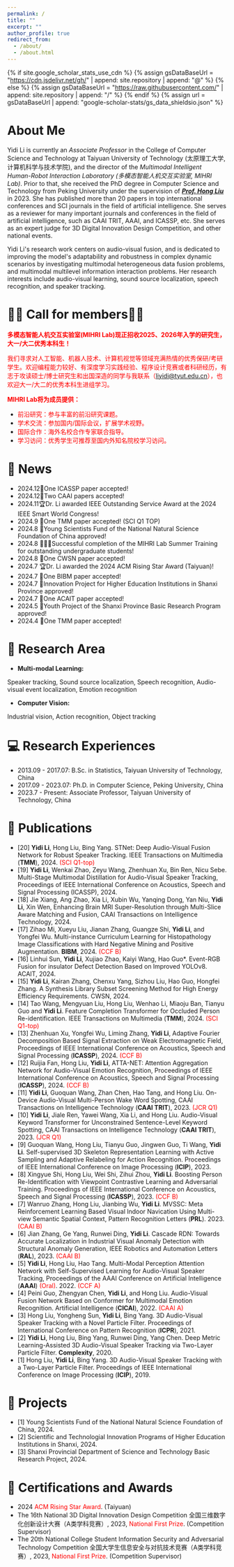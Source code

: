 ```yaml
---
permalink: /
title: ""
excerpt: ""
author_profile: true
redirect_from: 
  - /about/
  - /about.html
---
```


{% if site.google_scholar_stats_use_cdn %}
{% assign gsDataBaseUrl = "https://cdn.jsdelivr.net/gh/" | append: site.repository | append: "@" %}
{% else %}
{% assign gsDataBaseUrl = "https://raw.githubusercontent.com/" | append: site.repository | append: "/" %}
{% endif %}
{% assign url = gsDataBaseUrl | append: "google-scholar-stats/gs_data_shieldsio.json" %}

<span class='anchor' id='about-me'></span>

# **About Me**

Yidi Li is currently an _Associate Professor_ in the College of Computer Science and Technology at Taiyuan University of Technology (太原理工大学, 计算机科学与技术学院), and the director of the _Multimodal Intelligent Human-Robot Interaction Laboratory (多模态智能人机交互实验室, MIHRI Lab)_. Prior to that, she received the PhD degree in Computer Science and Technology from Peking University under the supervision of ***[Prof. Hong Liu](https://robotics.pkusz.edu.cn)*** in 2023. She has published more than 20 papers in top international conferences and SCI journals in the field of artificial intelligence. She serves as a reviewer for many important journals and conferences in the field of artificial intelligence, such as CAAI TRIT, AAAI, and ICASSP, etc. She serves as an expert judge for 3D Digital Innovation Design Competition, and other national events.

Yidi Li's research work centers on audio-visual fusion, and is dedicated to improving the model's adaptability and robustness in complex dynamic scenarios by investigating multimodal heterogeneous data fusion problems, and multimodal multilevel information interaction problems. Her research interests include audio-visual learning, sound source localization, speech recognition, and speaker tracking.

# 📣📣 Call for members📣📣
<span style="color:red;"><strong>多模态智能人机交互实验室(MIHRI Lab)现正招收2025、2026年入学的研究生，大一/大二优秀本科生！</strong></span>

<font color=red>我们寻求对人工智能、机器人技术、计算机视觉等领域充满热情的优秀保研/考研学生。欢迎编程能力较好、有深度学习实践经验、程序设计竞赛或者科研经历，有志于攻读硕士/博士研究生和出国深造的同学与我联系（liyidi@tyut.edu.cn），也欢迎大一/大二的优秀本科生进组学习。</font><br>

<span style="color:red;"><strong>MIHRI Lab将为成员提供：</strong></span><br>

- <font color=red>前沿研究：参与丰富的前沿研究课题。</font>
- <font color=red>学术交流：参加国内/国际会议，扩展学术视野。</font>
- <font color=red>国际合作：海外名校合作专家联合指导。</font>
- <font color=red>学习访问：优秀学生可推荐至国内外知名院校学习访问。</font>
  
# 🥳 News
- 2024.12📄One ICASSP paper accepted!
- 2024.12📄Two CAAI papers accepted!
- 2024.11🏆Dr. Li awarded IEEE Outstanding Service Award at the 2024 IEEE Smart World Congress!
- 2024.9 📄One TMM paper accepted! (SCI Q1 TOP)
- 2024.8 🌟Young Scientists Fund of the National Natural Science Foundation of China approved!
- 2024.8 🧑‍🤝‍🧑Successful completion of the MIHRI Lab Summer Training for outstanding undergraduate students!
- 2024.8 📄One CWSN paper accepted!
- 2024.7 🏆Dr. Li awarded the 2024 ACM Rising Star Award (Taiyuan)!
- 2024.7 📄One BIBM paper accepted!
- 2024.7 🌟Innovation Project for Higher Education Institutions in Shanxi Province approved!
- 2024.7 📄One ACAIT paper accepted!
- 2024.5 🌟Youth Project of the Shanxi Province Basic Research Program approved!
- 2024.4 📄One TMM paper accepted!

<!-- 2024.8 国家自然科学基金青年项目获批！
2024.8 MIHRI Lab优秀本科生暑期集训圆满结束！
2024.8 一篇CSWC论文被接收！
2024.7 Dr.Li荣获2024ACM新星奖（太原分会）
2024.7 一篇BIBM论文被接收！
2024.7 山西省高等学校科技创新项目获批！
2024.7 一篇ACAIT论文被接收！
2024.5 山西省基础研究计划青年项目获批！
2024.4 一篇TMM论文被接收！
2024.3 Dr.Li被选为中国科协“青年科学家百城行”山西代表！
2023.12 两篇ICASSP论文被接收-->

# 📜 Research Area
- **Multi-modal Learning:** 

Speaker tracking, Sound source localization, Speech recognition, Audio-visual event localization, Emotion recognition

- **Computer Vision:**

Industrial vision, Action recognition, Object tracking


# 💻 Research Experiences
- 2013.09 - 2017.07: B.Sc. in Statistics, Taiyuan University of Technology, China
- 2017.09 - 2023.07: Ph.D. in Computer Science, Peking University, China
- 2023.7 - Present: Associate Professor, Taiyuan University of Technology, China


# 📝 Publications 
- [20] **Yidi Li**, Hong Liu, Bing Yang. STNet: Deep Audio-Visual Fusion Network for Robust Speaker Tracking. IEEE Transactions on Multimedia (**TMM**), 2024. <font color=red>(SCI Q1-top)</font>
- [19]	**Yidi Li**, Wenkai Zhao, Zeyu Wang, Zhenhuan Xu, Bin Ren, Nicu Sebe. Multi-Stage Multimodal Distillation for Audio-Visual Speaker Tracking, Proceedings of IEEE International Conference on Acoustics, Speech and Signal Processing (ICASSP), 2024.
- [18]	Jie Xiang, Ang Zhao, Xia Li, Xubin Wu, Yanqing Dong, Yan Niu, **Yidi Li**, Xin Wen, Enhancing Brain MRI Super-Resolution through Multi-Slice Aware Matching and Fusion, CAAI Transactions on Intelligence Technology, 2024.
- [17] Zihao Mi, Xueyu Liu, Jianan Zhang, Guangze Shi, **Yidi Li**, and Yongfei Wu. Multi-instance Curriculum Learning for Histopathology Image Classifications with Hard Negative Mining and Positive Augmentation. **BIBM**, 2024.<font color=red> (CCF B)</font>
- [16] Linhui Sun, **Yidi Li**, Xujiao Zhao, Kaiyi Wang, Hao Guo*. Event-RGB Fusion for insulator Defect Detection Based on lmproved YOLOv8. ACAIT, 2024.
- [15] **Yidi Li**, Kairan Zhang, Chenxu Yang, Sizhou Liu, Hao Guo, Hongfei Zhang. A Synthesis Library Subset Screening Method for High Energy Efficiency Requirements. CWSN, 2024.
- [14] Tao Wang, Mengyuan Liu, Hong Liu, Wenhao Li, Miaoju Ban, Tianyu Guo and **Yidi Li**. Feature Completion Transformer for Occluded Person Re-identification. IEEE Transactions on Multimedia (**TMM**), 2024. <font color=red>(SCI Q1-top)</font>
- [13] Zhenhuan Xu, Yongfei Wu, Liming Zhang, **Yidi Li**, Adaptive Fourier Decomposition Based Signal Extraction on Weak Electromagnetic Field, Proceedings of IEEE International Conference on Acoustics, Speech and Signal Processing (**ICASSP**), 2024. <font color=red>(CCF B)</font>
- [12] Ruijia Fan, Hong Liu, **Yidi Li**, ATTA-NET: Attention Aggregation Network for Audio-Visual Emotion Recognition, Proceedings of IEEE International Conference on Acoustics, Speech and Signal Processing (**ICASSP**), 2024. <font color=red>(CCF B)</font>
- [11] **Yidi Li**, Guoquan Wang, Zhan Chen, Hao Tang, and Hong Liu. On-Device Audio-Visual Multi-Person Wake Word Spotting, CAAI Transactions on Intelligence Technology (**CAAI TRIT**), 2023. <font color=red>(JCR Q1)</font>
- [10] **Yidi Li**, Jiale Ren, Yawei Wang, Xia Li, and Hong Liu. Audio-Visual Keyword Transformer for Unconstrained Sentence-Level Keyword Spotting, CAAI Transactions on Intelligence Technology (**CAAI TRIT**), 2023. <font color=red>(JCR Q1)</font>
- [9] Guoquan Wang, Hong Liu, Tianyu Guo, Jingwen Guo, Ti Wang, **Yidi Li**. Self-supervised 3D Skeleton Representation Learning with Active Sampling and Adaptive Relabeling for Action Recognition. Proceedings of IEEE International Conference on Image Processing (**ICIP**), 2023. 
- [8] Xingyue Shi, Hong Liu, Wei Shi, Zihui Zhou, **Yidi Li**. Boosting Person Re-Identification with Viewpoint Contrastive Learning and Adversarial Training. Proceedings of IEEE International Conference on Acoustics, Speech and Signal Processing (**ICASSP**), 2023. <font color=red>(CCF B)</font>
- [7] Wanruo Zhang, Hong Liu, Jianbing Wu, **Yidi Li**. MVSSC: Meta Reinforcement Learning Based Visual lndoor Navication Using Multi-view Semantic Spatial Context, Pattern Recognition Letters (**PRL**). 2023. <font color=red>(CAAI B)</font>
- [6] Jian Zhang, Ge Yang, Runwei Ding, **Yidi Li**. Cascade RDN: Towards Accurate Localization in Industrial Visual Anomaly Detection with Structural Anomaly Generation, IEEE Robotics and Automation Letters (**RAL**), 2023. <font color=red>(CAAI B)</font>
- [5] **Yidi Li**, Hong Liu, Hao Tang. Multi-Modal Perception Attention Network with Self-Supervised Learning for Audio-Visual Speaker Tracking, Proceedings of the AAAI Conference on Artificial Intelligence (**AAAI**) <font color=red>(Oral)</font>. 2022. <font color=red>(CCF A)</font>
- [4] Peini Guo, Zhengyan Chen, **Yidi Li**, and Hong Liu. Audio-Visual Fusion Network Based on Conformer for Multimodal Emotion Recognition. Artificial Intelligence (**CICAI**), 2022. <font color=red>(CAAI A)</font>
- [3] Hong Liu, Yongheng Sun, **Yidi Li**, Bing Yang. 3D Audio-Visual Speaker Tracking with a Novel Particle Filter. Proceedings of International Conference on Pattern Recognition (**ICPR**), 2021.
- [2] **Yidi Li**, Hong Liu, Bing Yang, Runwei Ding, Yang Chen. Deep Metric Learning-Assisted 3D Audio-Visual Speaker Tracking via Two-Layer Particle Filter. **Complexity**, 2020.
- [1] Hong Liu, **Yidi Li**, Bing Yang. 3D Audio-Visual Speaker Tracking with a Two-Layer Particle Filter. Proceedings of IEEE International Conference on Image Processing (**ICIP**), 2019. 

# 🌟 Projects
- [1] Young Scientists Fund of the National Natural Science Foundation of China, 2024.
- [2] Scientific and Technologial Innovation Programs of Higher Education Institutions in Shanxi, 2024.
- [3] Shanxi Provincial Department of Science and Technology Basic Research Project, 2024.

# 🏅 Certifications and Awards
- 2024 <font color=red>ACM Rising Star Award</font>. (Taiyuan)
- The 16th National 3D Digital Innovation Design Competition 全国三维数字化创新设计大赛（A类学科竞赛）, 2023, <font color=red>National First Prize</font>. (Competition Supervisor)
- The 20th National College Student Information Security and Adversarial Technology Competition 全国大学生信息安全与对抗技术竞赛（A类学科竞赛）, 2023, <font color=red>National First Prize</font>. (Competition Supervisor)

<!-- Google Analytics -->
<script async src="https://catherine-qian.github.io/"></script>
<script>
  window.dataLayer = window.dataLayer || [];
  function gtag(){dataLayer.push(arguments);}
  gtag('js', new Date());

  gtag('config', 'GA_MEASUREMENT_ID');
</script>
<!-- End Google Analytics -->




